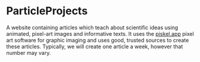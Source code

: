 # ParticleProjects
A website containing articles which teach about scientific ideas using animated, pixel-art images and informative texts. It uses the <a href="piskelapp.com">piskel.app</a> pixel art software for graphic imaging and uses good, trusted sources to create these articles. Typically, we will create one article a week, however that number may vary.
